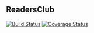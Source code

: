 ## ReadersClub

[![Build Status](https://travis-ci.org/andela-womokoro/ReadersClub.svg)](https://travis-ci.org/andela-womokoro/ReadersClub)
[![Coverage Status](https://coveralls.io/repos/github/andela-womokoro/ReadersClub/badge.svg?branch=master)](https://coveralls.io/github/andela-womokoro/ReadersClub?branch=master)